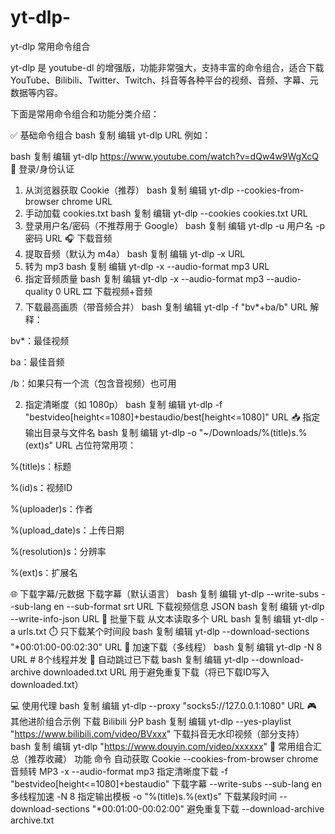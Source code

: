 # yt-dlp-
yt-dlp 常用命令组合

yt-dlp 是 youtube-dl 的增强版，功能非常强大，支持丰富的命令组合，适合下载 YouTube、Bilibili、Twitter、Twitch、抖音等各种平台的视频、音频、字幕、元数据等内容。

下面是常用命令组合和功能分类介绍：

✅ 基础命令组合
bash
复制
编辑
yt-dlp URL
例如：

bash
复制
编辑
yt-dlp https://www.youtube.com/watch?v=dQw4w9WgXcQ
🔑 登录/身份认证
1. 从浏览器获取 Cookie（推荐）
bash
复制
编辑
yt-dlp --cookies-from-browser chrome URL
2. 手动加载 cookies.txt
bash
复制
编辑
yt-dlp --cookies cookies.txt URL
3. 登录用户名/密码（不推荐用于 Google）
bash
复制
编辑
yt-dlp -u 用户名 -p 密码 URL
🎧 下载音频
1. 提取音频（默认为 m4a）
bash
复制
编辑
yt-dlp -x URL
2. 转为 mp3
bash
复制
编辑
yt-dlp -x --audio-format mp3 URL
3. 指定音频质量
bash
复制
编辑
yt-dlp -x --audio-format mp3 --audio-quality 0 URL
🎞️ 下载视频+音频
1. 下载最高画质（带音频合并）
bash
复制
编辑
yt-dlp -f "bv*+ba/b" URL
解释：

bv*：最佳视频

ba：最佳音频

/b：如果只有一个流（包含音视频）也可用

2. 指定清晰度（如 1080p）
bash
复制
编辑
yt-dlp -f "bestvideo[height<=1080]+bestaudio/best[height<=1080]" URL
📥 指定输出目录与文件名
bash
复制
编辑
yt-dlp -o "~/Downloads/%(title)s.%(ext)s" URL
占位符常用项：

%(title)s：标题

%(id)s：视频ID

%(uploader)s：作者

%(upload_date)s：上传日期

%(resolution)s：分辨率

%(ext)s：扩展名

🌐 下载字幕/元数据
下载字幕（默认语言）
bash
复制
编辑
yt-dlp --write-subs --sub-lang en --sub-format srt URL
下载视频信息 JSON
bash
复制
编辑
yt-dlp --write-info-json URL
💾 批量下载
从文本读取多个 URL
bash
复制
编辑
yt-dlp -a urls.txt
⏱️ 只下载某个时间段
bash
复制
编辑
yt-dlp --download-sections "*00:01:00-00:02:30" URL
🚀 加速下载（多线程）
bash
复制
编辑
yt-dlp -N 8 URL  # 8个线程并发
🧹 自动跳过已下载
bash
复制
编辑
yt-dlp --download-archive downloaded.txt URL
用于避免重复下载（将已下载ID写入 downloaded.txt）

💻 使用代理
bash
复制
编辑
yt-dlp --proxy "socks5://127.0.0.1:1080" URL
🎮 其他进阶组合示例
下载 Bilibili 分P
bash
复制
编辑
yt-dlp --yes-playlist "https://www.bilibili.com/video/BVxxx"
下载抖音无水印视频（部分支持）
bash
复制
编辑
yt-dlp "https://www.douyin.com/video/xxxxxx"
🧩 常用组合汇总（推荐收藏）
功能	命令
自动获取 Cookie	--cookies-from-browser chrome
音频转 MP3	-x --audio-format mp3
指定清晰度下载	-f "bestvideo[height<=1080]+bestaudio"
下载字幕	--write-subs --sub-lang en
多线程加速	-N 8
指定输出模板	-o "%(title)s.%(ext)s"
下载某段时间	--download-sections "*00:01:00-00:02:00"
避免重复下载	--download-archive archive.txt
